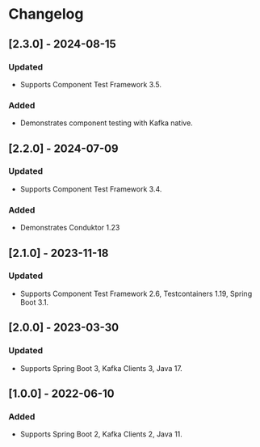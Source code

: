 # Changelog

## [2.3.0] - 2024-08-15
### Updated
- Supports Component Test Framework 3.5.
### Added
- Demonstrates component testing with Kafka native.

## [2.2.0] - 2024-07-09
### Updated
- Supports Component Test Framework 3.4.
### Added
- Demonstrates Conduktor 1.23

## [2.1.0] - 2023-11-18
### Updated
- Supports Component Test Framework 2.6, Testcontainers 1.19, Spring Boot 3.1.

## [2.0.0] - 2023-03-30
### Updated
- Supports Spring Boot 3, Kafka Clients 3, Java 17.

## [1.0.0] - 2022-06-10
### Added
- Supports Spring Boot 2, Kafka Clients 2, Java 11.
